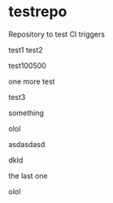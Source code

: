 # testrepo
Repository to test CI triggers

test1
test2


test100500

one more test


test3

something

olol

asdasdasd

dkld

the last one

olol
